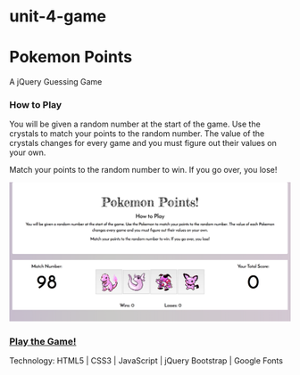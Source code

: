 # unit-4-game

# Pokemon Points
A jQuery Guessing Game

### How to Play
You will be given a random number at the start of the game. Use the crystals to match your points to the random number. The value of the crystals changes for every game and you must figure out their values on your own.

Match your points to the random number to win. If you go over, you lose!

![alt text](assets/images/Screenshot.png)

### [Play the Game!](https://ragobash.github.io/unit-4-game/)

Technology:
HTML5 | CSS3 | JavaScript | jQuery
Bootstrap | Google Fonts
